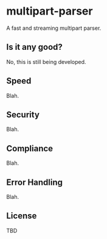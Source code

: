 # multipart-parser

A fast and streaming multipart parser.

## Is it any good?

No, this is still being developed.

## Speed

Blah.

## Security

Blah.

## Compliance

Blah.

## Error Handling

Blah.

## License

TBD
